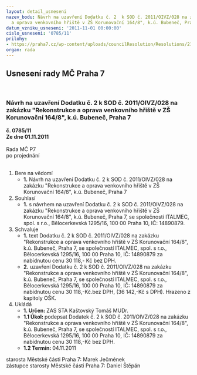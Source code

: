 ```yaml
---
layout: detail_usneseni
nazev_bodu: Návrh na uzavření Dodatku č. 2  k SOD č. 2011/OIVZ/028 na zakázku "Rekonstrukce
  a oprava venkovního hřiště v ZŠ Korunovační 164/8", k.ú. Bubeneč, Praha 7
datum_vzniku_usneseni: '2011-11-01 00:00:00'
cislo_usneseni: '0785/11'
prilohy:
- https://praha7.cz/wp-content/uploads/councilResolution/Resolutions/21240/50-11-dodatek_%c4%8d.2_n%c3%a1vrh.doc
organ: rada
---
```

<div id="ucUsn_pList" class="usn">
	<span><h2>Usnesení rady MČ Praha 7 </h2>
<br></span><div class="standBody">
<span><h3>Návrh na uzavření Dodatku č. 2  k SOD č. 2011/OIVZ/028 na zakázku "Rekonstrukce a oprava venkovního hřiště v ZŠ Korunovační 164/8", k.ú. Bubeneč, Praha 7</h3></span><div class="center">
		<strong>č. 0785/11</strong><br>
	</div>
<div class="center">
		<strong>Ze dne 01.11.2011</strong><br><br>
	</div>Rada MČ P7<br> po projednání<br><br><ol>
<li>Bere na vědomí<ul><li>
<strong>1.</strong> Návrh na uzavření Dodatku č. 2  k SOD č. 2011/OIVZ/028 na zakázku "Rekonstrukce a oprava venkovního hřiště v ZŠ Korunovační 164/8", k.ú. Bubeneč, Praha 7</li></ul>
</li>
<li>Souhlasí<ul><li>
<strong>1.</strong> s návrhem na uzavření Dodatku č. 2  k SOD č. 2011/OIVZ/028 na  zakázku "Rekonstrukce a oprava venkovního hřiště v ZŠ Korunovační 164/8", k.ú. Bubeneč, Praha 7, se společností  ITALMEC, spol. s r.o., Bělocerkevská 1295/16, 100 00 Praha 10, IČ: 14890879. </li></ul>
</li>
<li>Schvaluje<ul>
<li>
<strong>1.</strong> text Dodatku č. 2 k SOD č. 2011/OIVZ/028 na  zakázku "Rekonstrukce a oprava venkovního hřiště v ZŠ Korunovační 164/8", k.ú. Bubeneč, Praha 7, se společností  ITALMEC, spol. s r.o., Bělocerkevská 1295/16, 100 00 Praha 10, IČ: 14890879 za nabídnutou cenu 30 118,- Kč bez DPH.</li>
<li>
<strong>2.</strong> uzavření Dodatku č. 2  k SOD č. 2011/OIVZ/028 na  zakázku "Rekonstrukce a oprava venkovního hřiště v ZŠ Korunovační 164/8", k.ú. Bubeneč, Praha 7, se společností  ITALMEC, spol. s r.o., Bělocerkevská 1295/16, 100 00 Praha 10, IČ: 14890879 za nabídnutou cenu 30 118,-Kč.bez DPH, (36 142,-Kč s DPH). Hrazeno z kapitoly OŠK.</li>
</ul>
</li>
<li>Ukládá<ul>
<li>
<strong>1. Určen: </strong>ZAS STA Kaštovský Tomáš MUDr.</li>
<li>
<strong>1.1 Úkol: </strong>podepsat Dodatek č. 2  k SOD č. 2011/OIVZ/028 na  zakázku "Rekonstrukce a oprava venkovního hřiště v ZŠ Korunovační 164/8",  k.ú. Bubeneč, Praha 7, se společností  ITALMEC, spol. s r.o., Bělocerkevská 1295/16, 100 00 Praha 10, IČ: 14890879 za nabídnutou cenu 30 118,-Kč bez DPH.     </li>
<li>
<strong>1.2 Termín: </strong>04.11.2011</li>
</ul>
</li>
</ol>starosta Městské části Praha 7: Marek Ječmének<br>zástupce starosty Městské části Praha 7: Daniel Štěpán 
</div>
</div>